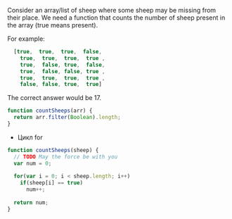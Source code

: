 
Consider an array/list of sheep where some sheep may be missing from their place. 
We need a function that counts the number of sheep present in the array (true means present).

For example:

```js
  [true,  true,  true,  false,
    true,  true,  true,  true ,
    true,  false, true,  false,
    true,  false, false, true ,
    true,  true,  true,  true ,
    false, false, true,  true]
```

The correct answer would be 17.


```js
function countSheeps(arr) {
  return arr.filter(Boolean).length;
}
```

- Цикл for

```js
function countSheeps(sheep) {
  // TODO May the force be with you
  var num = 0;
  
  for(var i = 0; i < sheep.length; i++)
    if(sheep[i] == true)
      num++;
      
  return num;
}
```

